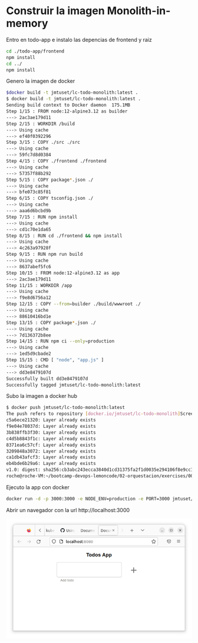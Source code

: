 # Construir la imagen Monolith-in-memory

Entro en todo-app e instalo las depencias de frontend y raiz
``` bash
cd ./todo-app/frontend
npm install
cd ../
npm install
 ```

Genero la imagen de docker
``` bash
$docker build -t jmtuset/lc-todo-monolith:latest . 
$ docker build -t jmtuset/lc-todo-monolith:latest .
Sending build context to Docker daemon  175.1MB
Step 1/15 : FROM node:12-alpine3.12 as builder
---> 2ac3ae179d11
Step 2/15 : WORKDIR /build
---> Using cache
---> ef40f0392296
Step 3/15 : COPY ./src ./src
---> Using cache
---> 59fc7d8d0384
Step 4/15 : COPY ./frontend ./frontend
---> Using cache
---> 57357f88b292
Step 5/15 : COPY package*.json ./
---> Using cache
---> bfe073c85f81
Step 6/15 : COPY tsconfig.json ./
---> Using cache
---> aaa6d6bcbd9b
Step 7/15 : RUN npm install
---> Using cache
---> cd1c70e1da65
Step 8/15 : RUN cd ./frontend && npm install
---> Using cache
---> 4c263a97928f
Step 9/15 : RUN npm run build
---> Using cache
---> 8637abef5fc6
Step 10/15 : FROM node:12-alpine3.12 as app
---> 2ac3ae179d11
Step 11/15 : WORKDIR /app
---> Using cache
---> f9e8d6756a12
Step 12/15 : COPY --from=builder ./build/wwwroot ./
---> Using cache
---> 88610416bd1e
Step 13/15 : COPY package*.json ./
---> Using cache
---> 7d136372b8ee
Step 14/15 : RUN npm ci --only=production
---> Using cache
---> 1ed5d9cbade2
Step 15/15 : CMD [ "node", "app.js" ]
---> Using cache
---> dd3e8479107d
Successfully built dd3e8479107d
Successfully tagged jmtuset/lc-todo-monolith:latest
 ```

Subo la imagen a docker hub
``` bash
$ docker push jmtuset/lc-todo-monolith:latest
The push refers to repository [docker.io/jmtuset/lc-todo-monolith]Screenshot from 2022-11-21 19-27-59.png
c5a6ece21320: Layer already exists 
f9e04e78037d: Layer already exists 
3b838ffb3f30: Layer already exists 
c4d5b8843f1c: Layer already exists 
8371ea6c57cf: Layer already exists 
3209848a3072: Layer already exists 
ca1db43afcf3: Layer already exists 
eb4bde6b29a6: Layer already exists 
v1.0: digest: sha256:cb3abc243ecca3840d1cd31375fa2f1d0035e294106f8e9cc16f53605f48d595 size: 1995
roche@roche-VM:~/bootcamp-devops-lemoncode/02-orquestacion/exercises/00-monolith-in-mem/todo-app$ ^C
 ```

Ejecuto la app con docker
``` bash
docker run -d -p 3000:3000 -e NODE_ENV=production -e PORT=3000 jmtuset/lc-todo-monolith
 ```

Abrir un navegador con la url http://localhost:3000

![todo app in memory running with docker in local](README_files/Screenshot_from_2022-11-21_20-27-56.png)
